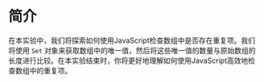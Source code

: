# 简介

在本实验中，我们将探索如何使用JavaScript检查数组中是否存在重复项。我们将使用 `Set` 对象来获取数组中的唯一值，然后将这些唯一值的数量与原始数组的长度进行比较。在本实验结束时，你将更好地理解如何使用JavaScript高效地检查数组中的重复项。

